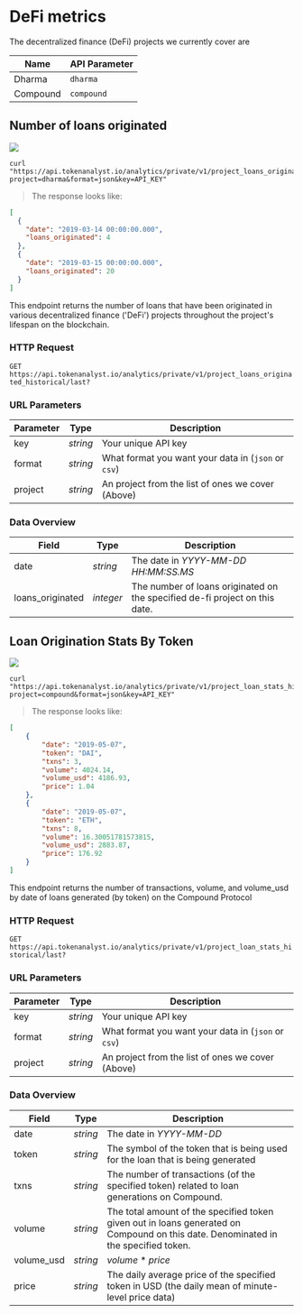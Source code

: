 # DeFi metrics

The decentralized finance (DeFi) projects we currently cover are

| Name     | API Parameter |
| -------- | ------------- |
| Dharma   | `dharma`      |
| Compound | `compound`    |

## Number of loans originated

<img src="https://img.shields.io/badge/Tier-Hobbyist-blue.svg"/>

```shell
curl "https://api.tokenanalyst.io/analytics/private/v1/project_loans_originated_historical/last?project=dharma&format=json&key=API_KEY"
```

> The response looks like:

```json
[
  {
    "date": "2019-03-14 00:00:00.000",
    "loans_originated": 4
  },
  {
    "date": "2019-03-15 00:00:00.000",
    "loans_originated": 20
  }
]
```

This endpoint returns the number of loans that have been originated in various decentralized finance ('DeFi') projects throughout the project's lifespan on the blockchain.

### HTTP Request

`GET https://api.tokenanalyst.io/analytics/private/v1/project_loans_originated_historical/last?`

### URL Parameters

| Parameter | Type     | Description                                         |
| --------- | -------- | --------------------------------------------------- |
| key       | _string_ | Your unique API key                                 |
| format    | _string_ | What format you want your data in (`json` or `csv`) |
| project   | _string_ | An project from the list of ones we cover (Above)   |

### Data Overview

| Field | Type     | Description                                            |
| --------- | -------- | ------------------------------------------------------ |
| date       | _string_ | The date in _YYYY-MM-DD_  _HH:MM:SS.MS_ |
| loans_originated | _integer_ | The number of loans originated on the specified de-fi project on this date. |



## Loan Origination Stats By Token

<img src="https://img.shields.io/badge/Tier-Hobbyist-blue.svg"/>

```shell
curl "https://api.tokenanalyst.io/analytics/private/v1/project_loan_stats_historical/last?project=compound&format=json&key=API_KEY"
```

> The response looks like:

```json
[
    {
        "date": "2019-05-07",
        "token": "DAI",
        "txns": 3,
        "volume": 4024.14,
        "volume_usd": 4186.93,
        "price": 1.04
    },
    {
        "date": "2019-05-07",
        "token": "ETH",
        "txns": 8,
        "volume": 16.30051781573815,
        "volume_usd": 2883.87,
        "price": 176.92
    }
]
```

This endpoint returns the number of transactions, volume, and volume_usd by date of loans generated (by token) on the Compound Protocol

### HTTP Request

`GET https://api.tokenanalyst.io/analytics/private/v1/project_loan_stats_historical/last?`

### URL Parameters

| Parameter | Type     | Description                                         |
| --------- | -------- | --------------------------------------------------- |
| key       | _string_ | Your unique API key                                 |
| format    | _string_ | What format you want your data in (`json` or `csv`) |
| project   | _string_ | An project from the list of ones we cover (Above)   |

### Data Overview

| Field | Type     | Description                                            |
| --------- | -------- | ------------------------------------------------------ |
| date       | _string_ | The date in _YYYY-MM-DD_ |
| token | _string_ | The symbol of the token that is being used for the loan that is being generated |
| txns | _string_ | The number of transactions (of the specified token) related to loan generations on Compound. |
| volume | _string_ | The total amount of the specified token given out in loans generated on Compound on this date. Denominated in the specified token. |
| volume_usd | _string_ | _volume_ * _price_  |
| price | _string_ | The daily average price of the specified token in USD (the daily mean of minute-level price data) |